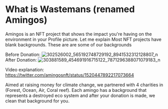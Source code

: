 # What is Wastemans (renamed Amingos)
Amingos is an NFT project that shows the impact you're having on the environment in your Profile picture. Let me explain
Most NFT projects have blank backgrounds. These are are some of our backgrounds

Before Donation:
![302526002_565192748729192_8941532312128807_n](https://user-images.githubusercontent.com/20760528/188785452-50e0f351-08e2-4c34-8482-ff7a9bf5a809.png)
After Donation:
![303881589_454691916715122_7871296388071079183_n](https://user-images.githubusercontent.com/20760528/188785455-d4dac0b8-155d-4357-abb4-b616e2bff85f.png)

Video explanation:
https://twitter.com/amingosnft/status/1520447892217073664

Aimed at raising money for climate change, we partnered with 4 charities in (Forest, Ocean, Air, Coral reef). Each amingo has a background that represents a destroyed eco system and after your donation is made, we clean that background for you.



